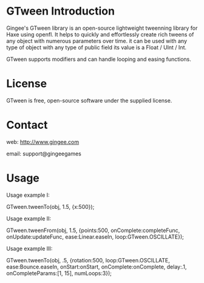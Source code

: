 GTween Introduction
===================

Gingee's GTween library is an open-source lightweight tweenning library for Haxe using openfl.
It helps to quickly and effortlessly create rich tweens of any object with numerous parameters over time. 
it can be used with any type of object with any type of public field its value is a Float / UInt / Int.

GTween supports modifiers and can handle looping and easing functions.

License
=======
GTween is free, open-source software under the supplied license.

Contact
=======
web: http://www.gingee.com

email: support@gingeegames

Usage
=====

Usage example I:

GTween.tweenTo(obj, 1.5, {x:500});

Usage example II:

GTween.tweenFrom(obj, 1.5, {points:500, onComplete:completeFunc, onUpdate:updateFunc, ease:Linear.easeIn, loop:GTween.OSCILLATE});

Usage example III:

GTween.tweenTo(obj, .5, {rotation:500, loop:GTween.OSCILLATE, ease:Bounce.easeIn, onStart:onStart, onComplete:onComplete, delay:.1, onCompleteParams:[1, 15], numLoops:3});

